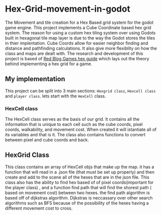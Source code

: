 # Hex-Grid-movement-in-godot
The Movement and tile creation for a Hex Based grid system for the godot game engine. 
This project implements a Cube Coordinate based hex grid system. 
The reason for using a custom hex tiling system over using Godots built in hexagonal tile map layer is due to the way the Godot stores the tiles in thier implentation. Cube Coords allow for easier neighbor finding and distance and pathfinding calculations. It also give more flexiblity on how the class and maps are dealt with. 
The research and development of this project is based of [Red Blog Games hex guide](https://www.redblobgames.com/grids/hexagons/) which lays out the theory behind implementing a hex grid for a game. 

## My implementation

This project can be split into 3 main sections: `Hexgrid class`, `Hexcell class` and `player class`. lets start with the `HexCell` class.

### HexCell class
The HexCell class serves as the basis of our grid. It contains all the information that is unique to each cell such as the cube coords, pixel coords, walkability, and movement cost. When created it will istantiate all of its variables and that is it. The class also contains functions to convert between pixel and cube coords and back.

## HexGrid Class
This class contains an array of HexCell objs that make up the map. it has a function that will read in a .json file (that must be set up properly) and then create and add to the scene all of the hexes that are in the json file. This class also has the ability to find hex based of of pixel coords(important for the player class) , and a function find path that will find the shorest path ( based on movement cost) between two hexes. the find path algorithm is based off of dijkstras algorithm. Dijkstras is neccassary over other search algorithms such as BFS because of the possibility of the hexes having a different movement cost to cross.
